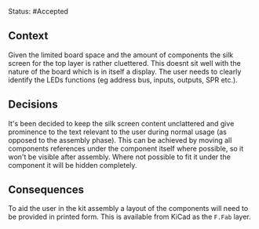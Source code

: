 Status: #Accepted

## Context

Given the limited board space and the amount of components the silk screen for the top layer is rather cluettered. This doesnt sit well with the nature of the board which is in itself a display. The user needs to clearly identify the LEDs functions (eg address bus, inputs, outputs, SPR etc.).

## Decisions

It's been decided to keep the silk screen content unclattered and give prominence to the text relevant to the user during normal usage (as opposed to the assembly phase). This can be achieved by moving all components references under the component itself where possible, so it won't be visible after assembly. Where not possible to fit it under the component it will be hidden completely.

## Consequences

To aid the user in the kit assembly a layout of the components will need to be provided in printed form. This is available from KiCad as the `F.Fab` layer. 

